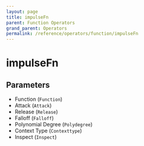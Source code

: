 ```yaml
---
layout: page
title: impulseFn
parent: Function Operators
grand_parent: Operators
permalink: /reference/operators/function/impulseFn
---
```


# impulseFn

## Parameters

* Function (`Function`)
* Attack (`Attack`)
* Release (`Release`)
* Falloff (`Falloff`)
* Polynomial Degree (`Polydegree`)
* Context Type (`Contexttype`)
* Inspect (`Inspect`)
